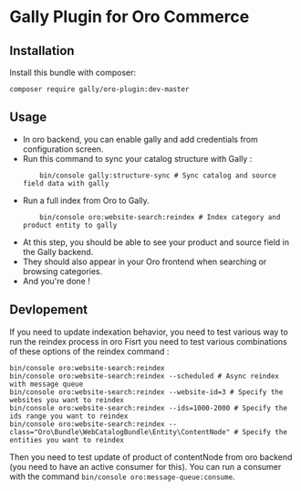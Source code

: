 # Gally Plugin for Oro Commerce

## Installation

Install this bundle with composer:

```shell
composer require gally/oro-plugin:dev-master
```

## Usage

- In oro backend, you can enable gally and add credentials from configuration screen.
- Run this command to sync your catalog structure with Gally :
    ```shell
        bin/console gally:structure-sync # Sync catalog and source field data with gally
    ```
- Run a full index from Oro to Gally.
    ```shell
        bin/console oro:website-search:reindex # Index category and product entity to gally
    ```
- At this step, you should be able to see your product and source field in the Gally backend.
- They should also appear in your Oro frontend when searching or browsing categories.
- And you're done !

## Devlopement

If you need to update indexation behavior, you need to test various way to run the reindex process in oro
Fisrt you need to test various combinations of these options of the reindex command :
```shell
bin/console oro:website-search:reindex
bin/console oro:website-search:reindex --scheduled # Async reindex with message queue
bin/console oro:website-search:reindex --website-id=3 # Specify the websites you want to reindex
bin/console oro:website-search:reindex --ids=1000-2000 # Specify the ids range you want to reindex
bin/console oro:website-search:reindex --class="Oro\Bundle\WebCatalogBundle\Entity\ContentNode" # Specify the entities you want to reindex
```

Then you need to test update of product of contentNode from oro backend (you need to have an active consumer for this).
You can run a consumer with the command `bin/console oro:message-queue:consume`.

